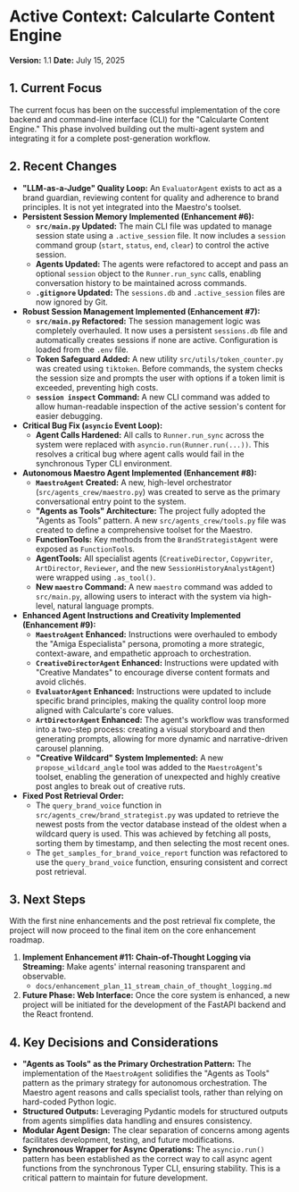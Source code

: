 # Active Context: Calcularte Content Engine

**Version:** 1.1
**Date:** July 15, 2025

## 1. Current Focus

The current focus has been on the successful implementation of the core backend and command-line interface (CLI) for the "Calcularte Content Engine." This phase involved building out the multi-agent system and integrating it for a complete post-generation workflow.

## 2. Recent Changes

*   **"LLM-as-a-Judge" Quality Loop:** An `EvaluatorAgent` exists to act as a brand guardian, reviewing content for quality and adherence to brand principles. It is not yet integrated into the Maestro's toolset.
*   **Persistent Session Memory Implemented (Enhancement #6):**
    *   **`src/main.py` Updated:** The main CLI file was updated to manage session state using a `.active_session` file. It now includes a `session` command group (`start`, `status`, `end`, `clear`) to control the active session.
    *   **Agents Updated:** The agents were refactored to accept and pass an optional `session` object to the `Runner.run_sync` calls, enabling conversation history to be maintained across commands.
    *   **`.gitignore` Updated:** The `sessions.db` and `.active_session` files are now ignored by Git.
*   **Robust Session Management Implemented (Enhancement #7):**
    *   **`src/main.py` Refactored:** The session management logic was completely overhauled. It now uses a persistent `sessions.db` file and automatically creates sessions if none are active. Configuration is loaded from the `.env` file.
    *   **Token Safeguard Added:** A new utility `src/utils/token_counter.py` was created using `tiktoken`. Before commands, the system checks the session size and prompts the user with options if a token limit is exceeded, preventing high costs.
    *   **`session inspect` Command:** A new CLI command was added to allow human-readable inspection of the active session's content for easier debugging.
*   **Critical Bug Fix (`asyncio` Event Loop):**
    *   **Agent Calls Hardened:** All calls to `Runner.run_sync` across the system were replaced with `asyncio.run(Runner.run(...))`. This resolves a critical bug where agent calls would fail in the synchronous Typer CLI environment.
*   **Autonomous Maestro Agent Implemented (Enhancement #8):**
    *   **`MaestroAgent` Created:** A new, high-level orchestrator (`src/agents_crew/maestro.py`) was created to serve as the primary conversational entry point to the system.
    *   **"Agents as Tools" Architecture:** The project fully adopted the "Agents as Tools" pattern. A new `src/agents_crew/tools.py` file was created to define a comprehensive toolset for the Maestro.
    *   **FunctionTools:** Key methods from the `BrandStrategistAgent` were exposed as `FunctionTool`s.
    *   **AgentTools:** All specialist agents (`CreativeDirector`, `Copywriter`, `ArtDirector`, `Reviewer`, and the new `SessionHistoryAnalystAgent`) were wrapped using `.as_tool()`.
    *   **New `maestro` Command:** A new `maestro` command was added to `src/main.py`, allowing users to interact with the system via high-level, natural language prompts.
*   **Enhanced Agent Instructions and Creativity Implemented (Enhancement #9):**
    *   **`MaestroAgent` Enhanced:** Instructions were overhauled to embody the "Amiga Especialista" persona, promoting a more strategic, context-aware, and empathetic approach to orchestration.
    *   **`CreativeDirectorAgent` Enhanced:** Instructions were updated with "Creative Mandates" to encourage diverse content formats and avoid clichés.
    *   **`EvaluatorAgent` Enhanced:** Instructions were updated to include specific brand principles, making the quality control loop more aligned with Calcularte's core values.
    *   **`ArtDirectorAgent` Enhanced:** The agent's workflow was transformed into a two-step process: creating a visual storyboard and then generating prompts, allowing for more dynamic and narrative-driven carousel planning.
    *   **"Creative Wildcard" System Implemented:** A new `propose_wildcard_angle` tool was added to the `MaestroAgent`'s toolset, enabling the generation of unexpected and highly creative post angles to break out of creative ruts.
*   **Fixed Post Retrieval Order:**
    *   The `query_brand_voice` function in `src/agents_crew/brand_strategist.py` was updated to retrieve the newest posts from the vector database instead of the oldest when a wildcard query is used. This was achieved by fetching all posts, sorting them by timestamp, and then selecting the most recent ones.
    *   The `get_samples_for_brand_voice_report` function was refactored to use the `query_brand_voice` function, ensuring consistent and correct post retrieval.

## 3. Next Steps

With the first nine enhancements and the post retrieval fix complete, the project will now proceed to the final item on the core enhancement roadmap.

1.  **Implement Enhancement #11: Chain-of-Thought Logging via Streaming:** Make agents' internal reasoning transparent and observable.
    *   `docs/enhancement_plan_11_stream_chain_of_thought_logging.md`
2.  **Future Phase: Web Interface:** Once the core system is enhanced, a new project will be initiated for the development of the FastAPI backend and the React frontend.

## 4. Key Decisions and Considerations

*   **"Agents as Tools" as the Primary Orchestration Pattern:** The implementation of the `MaestroAgent` solidifies the "Agents as Tools" pattern as the primary strategy for autonomous orchestration. The Maestro agent reasons and calls specialist tools, rather than relying on hard-coded Python logic.
*   **Structured Outputs:** Leveraging Pydantic models for structured outputs from agents simplifies data handling and ensures consistency.
*   **Modular Agent Design:** The clear separation of concerns among agents facilitates development, testing, and future modifications.
*   **Synchronous Wrapper for Async Operations:** The `asyncio.run()` pattern has been established as the correct way to call async agent functions from the synchronous Typer CLI, ensuring stability. This is a critical pattern to maintain for future development.
